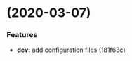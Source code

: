 #  (2020-03-07)


### Features

* **dev:** add configuration files ([181f63c](https://gitlab.com/mlaradji/jsonschema-to-python/commit/181f63c))
